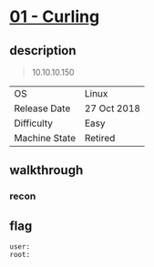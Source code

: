 # [01 - Curling](https://app.hackthebox.com/machines/Curling)

## description
> 10.10.10.150

|               |             |
|---------------|-------------|
| OS            | Linux       |
| Release Date  | 27 Oct 2018 |
| Difficulty    | Easy        |
| Machine State | Retired     |

## walkthrough

### recon




## flag
```
user:
root:
```
